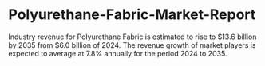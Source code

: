 # Polyurethane-Fabric-Market-Report
Industry revenue for Polyurethane Fabric is estimated to rise to $13.6 billion by 2035 from $6.0 billion of 2024. The revenue growth of market players is expected to average at 7.8% annually for the period 2024 to 2035.
